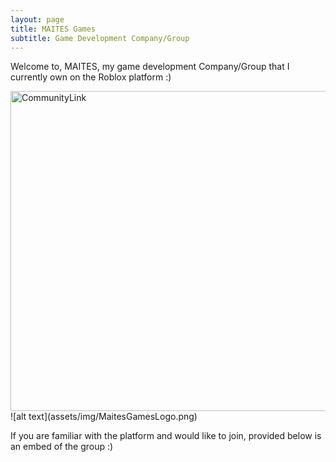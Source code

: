 ```yaml
---
layout: page
title: MAITES Games
subtitle: Game Development Company/Group
---
```


Welcome to, MAITES, my game development Company/Group that I currently own on the Roblox platform :)


<div class="MAITESGroup">

<a href="href=https://www.roblox.com/communities/35158770/MAITES-Games#!/about">
<img src="assets/img/MaitesGamesLogo.png" alt="CommunityLink" style="width:512px; height:512px; align-items:center">
</a>

</div>
![alt text](assets/img/MaitesGamesLogo.png)

If you are familiar with the platform and would like to join, provided below is an embed of the group :)